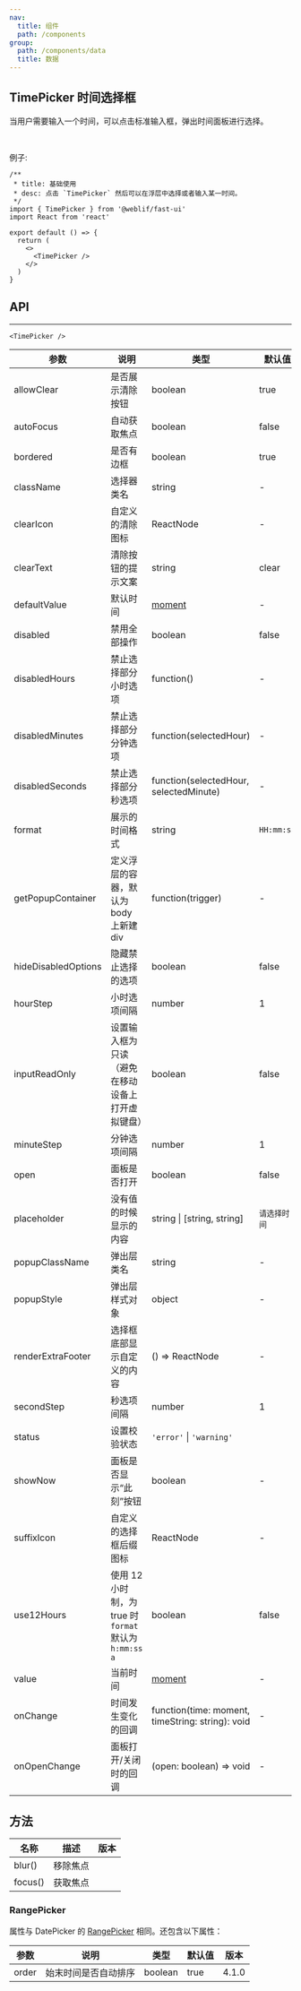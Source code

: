 ```yaml
---
nav:
  title: 组件
  path: /components
group:
  path: /components/data
  title: 数据
---
```


## TimePicker 时间选择框

当用户需要输入一个时间，可以点击标准输入框，弹出时间面板进行选择。

<br />

例子:

```tsx
/**
 * title: 基础使用
 * desc: 点击 `TimePicker` 然后可以在浮层中选择或者输入某一时间。
 */
import { TimePicker } from '@weblif/fast-ui'
import React from 'react'

export default () => {
  return (
    <>
      <TimePicker />
    </>
  )
}
```

## API

---

```tsx | pure
<TimePicker />
```

| 参数                | 说明                                                   | 类型                                             | 默认值       | 版本  |
| ------------------- | ------------------------------------------------------ | ------------------------------------------------ | ------------ | ----- |
| allowClear          | 是否展示清除按钮                                       | boolean                                          | true         |       |
| autoFocus           | 自动获取焦点                                           | boolean                                          | false        |       |
| bordered            | 是否有边框                                             | boolean                                          | true         |       |
| className           | 选择器类名                                             | string                                           | -            |       |
| clearIcon           | 自定义的清除图标                                       | ReactNode                                        | -            |       |
| clearText           | 清除按钮的提示文案                                     | string                                           | clear        |       |
| defaultValue        | 默认时间                                               | [moment](http://momentjs.com/)                   | -            |       |
| disabled            | 禁用全部操作                                           | boolean                                          | false        |       |
| disabledHours       | 禁止选择部分小时选项                                   | function()                                       | -            |       |
| disabledMinutes     | 禁止选择部分分钟选项                                   | function(selectedHour)                           | -            |       |
| disabledSeconds     | 禁止选择部分秒选项                                     | function(selectedHour, selectedMinute)           | -            |       |
| format              | 展示的时间格式                                         | string                                           | `HH:mm:ss`   |       |
| getPopupContainer   | 定义浮层的容器，默认为 body 上新建 div                 | function(trigger)                                | -            |       |
| hideDisabledOptions | 隐藏禁止选择的选项                                     | boolean                                          | false        |       |
| hourStep            | 小时选项间隔                                           | number                                           | 1            |       |
| inputReadOnly       | 设置输入框为只读（避免在移动设备上打开虚拟键盘）       | boolean                                          | false        |       |
| minuteStep          | 分钟选项间隔                                           | number                                           | 1            |       |
| open                | 面板是否打开                                           | boolean                                          | false        |       |
| placeholder         | 没有值的时候显示的内容                                 | string \| \[string, string]                      | `请选择时间` |       |
| popupClassName      | 弹出层类名                                             | string                                           | -            |       |
| popupStyle          | 弹出层样式对象                                         | object                                           | -            |       |
| renderExtraFooter   | 选择框底部显示自定义的内容                             | () => ReactNode                                  | -            |       |
| secondStep          | 秒选项间隔                                             | number                                           | 1            |       |
| status              | 设置校验状态                                           | `'error'` \| `'warning'`                         |
| showNow             | 面板是否显示“此刻”按钮                                 | boolean                                          | -            | 4.4.0 |
| suffixIcon          | 自定义的选择框后缀图标                                 | ReactNode                                        | -            |       |
| use12Hours          | 使用 12 小时制，为 true 时 `format` 默认为 `h:mm:ss a` | boolean                                          | false        |       |
| value               | 当前时间                                               | [moment](http://momentjs.com/)                   | -            |       |
| onChange            | 时间发生变化的回调                                     | function(time: moment, timeString: string): void | -            |       |
| onOpenChange        | 面板打开/关闭时的回调                                  | (open: boolean) => void                          | -            |       |

## 方法

| 名称    | 描述     | 版本 |
| ------- | -------- | ---- |
| blur()  | 移除焦点 |      |
| focus() | 获取焦点 |      |

### RangePicker

属性与 DatePicker 的 [RangePicker](/components/date-picker/#RangePicker) 相同。还包含以下属性：

| 参数  | 说明                 | 类型    | 默认值 | 版本  |
| ----- | -------------------- | ------- | ------ | ----- |
| order | 始末时间是否自动排序 | boolean | true   | 4.1.0 |

<style>
.code-box-demo .ant-picker { margin: 0 8px 12px 0; }
.ant-row-rtl .code-box-demo .ant-picker { margin: 0 0 12px 8px; }
</style>
